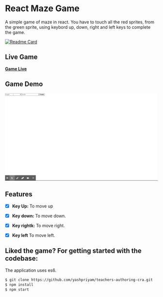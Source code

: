 # React Maze Game

A simple game of maze in react. You have to touch all the red sprites, from the green sprite, using keybord up, down, right and left keys to complete the game.

[![Readme Card](https://github-readme-stats.vercel.app/api/pin/?username=yashpriyam&repo=react-maze-game)](https://github.com/anuraghazra/github-readme-stats)

## Live Game

**[Game Live](https://yashpriyam.github.io/react-maze-game/)**

## Game Demo

![Game demo](maze-game.gif)

## Features

- [x] **Key Up:** To move up
- [x] **Key down:** To move down.
- [x] **Key rightk:** To move right.
- [x] **Key left** To move left.


## Liked the game? For getting started with the codebase:

The application uses es6.

```
$ git clone https://github.com/yashpriyam/teachers-authoring-cra.git
$ npm install
$ npm start
```
